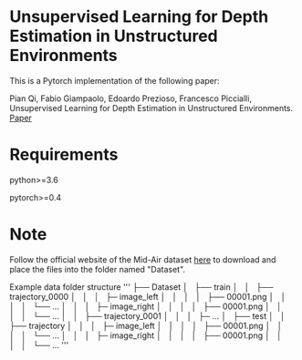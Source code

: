 # Unsupervised Learning for Depth Estimation in Unstructured Environments
This is a Pytorch implementation of the following paper:

Pian Qi, Fabio Giampaolo, Edoardo Prezioso, Francesco Piccialli, Unsupervised Learning for Depth Estimation in Unstructured Environments. [Paper](link)

# Requirements
python>=3.6

pytorch>=0.4

# Note
Follow the official website of the Mid-Air dataset [here](https://midair.ulg.ac.be/) to download and place the files into the folder named "Dataset".

Example data folder structure
'''
├── Dataset
│   ├── train
│   │   ├── trajectory_0000
│   │   │   ├─ image_left
│   │   │   │   ├── 00001.png
│   │   │   │   └── ...
│   │   │   ├─ image_right
│   │   │   │   ├── 00001.png
│   │   │   │   └── ...
│   │   ├── trajectory_0001
│   │   │   ├─ ...
│   ├── test
│   │   ├── trajectory
│   │   │   ├─ image_left
│   │   │   │   ├── 00001.png
│   │   │   │   └── ...
│   │   │   ├─ image_right
│   │   │   │   ├── 00001.png
│   │   │   │   └── ...
'''
